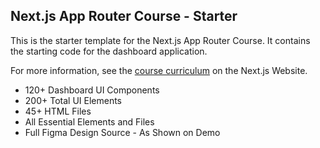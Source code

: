 ## Next.js App Router Course - Starter

This is the starter template for the Next.js App Router Course. It contains the starting code for the dashboard application.

For more information, see the [course curriculum](https://nextjs.org/learn) on the Next.js Website.
- 120+ Dashboard UI Components
- 200+ Total UI Elements
- 45+ HTML Files
- All Essential Elements and Files
- Full Figma Design Source - As Shown on Demo
